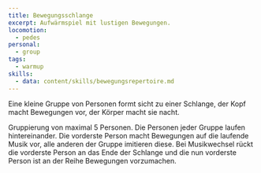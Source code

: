 ```yaml
---
title: Bewegungsschlange
excerpt: Aufwärmspiel mit lustigen Bewegungen.
locomotion:
  - pedes
personal:
  - group
tags:
  - warmup
skills:
  - data: content/skills/bewegungsrepertoire.md
---
```


Eine kleine Gruppe von Personen formt sicht zu einer Schlange, der Kopf macht
Bewegungen vor, der Körper macht sie nacht.

Gruppierung von maximal 5 Personen. Die Personen jeder Gruppe laufen
hintereinander. Die vorderste Person macht Bewegungen auf die laufende Musik
vor, alle anderen der Gruppe imitieren diese. Bei Musikwechsel rückt die
vorderste Person an das Ende der Schlange und die nun vorderste Person ist an
der Reihe Bewegungen vorzumachen.
